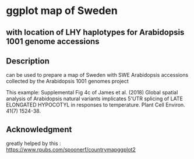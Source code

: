 # ggplot map of Sweden
## with location of LHY haplotypes for Arabidopsis 1001 genome accessions

## Description
can be used to prepare a map of Sweden with SWE Arabidopsis accessions collected by the Arabidopsis 1001 genomes project

This example: Supplemental Fig 4c of James et al. (2018) Global spatial analysis of Arabidopsis natural variants implicates 5'UTR splicing of LATE ELONGATED HYPOCOTYL in responses to temperature. Plant Cell Environ. 41(7) 1524-38.

## Acknowledgment

greatly helped by this : https://www.rpubs.com/spoonerf/countrymapggplot2
